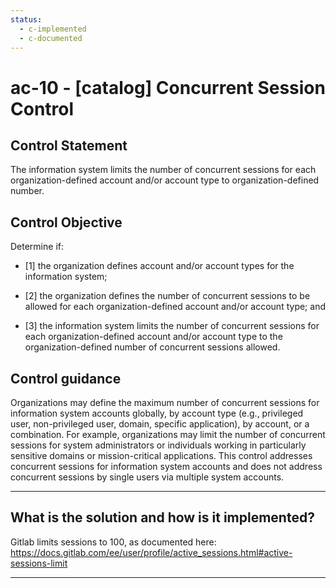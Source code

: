 ```yaml
---
status:
  - c-implemented
  - c-documented
---
```


# ac-10 - \[catalog\] Concurrent Session Control

## Control Statement

The information system limits the number of concurrent sessions for each organization-defined account and/or account type to organization-defined number.

## Control Objective

Determine if:

- \[1\] the organization defines account and/or account types for the information system;

- \[2\] the organization defines the number of concurrent sessions to be allowed for each organization-defined account and/or account type; and

- \[3\] the information system limits the number of concurrent sessions for each organization-defined account and/or account type to the organization-defined number of concurrent sessions allowed.

## Control guidance

Organizations may define the maximum number of concurrent sessions for information system accounts globally, by account type (e.g., privileged user, non-privileged user, domain, specific application), by account, or a combination. For example, organizations may limit the number of concurrent sessions for system administrators or individuals working in particularly sensitive domains or mission-critical applications. This control addresses concurrent sessions for information system accounts and does not address concurrent sessions by single users via multiple system accounts.

______________________________________________________________________

## What is the solution and how is it implemented?

Gitlab limits sessions to 100, as documented here:  https://docs.gitlab.com/ee/user/profile/active_sessions.html#active-sessions-limit

______________________________________________________________________
